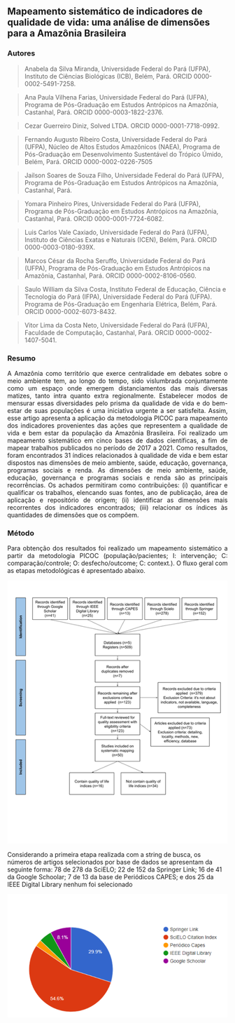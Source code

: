 ## Mapeamento sistemático de indicadores de qualidade de vida: uma análise de dimensões para a Amazônia Brasileira

### Autores

> Anabela da Silva Miranda, Universidade Federal do Pará (UFPA), Instituto de Ciências Biológicas (ICB), Belém, Pará. ORCID 0000-0002-5491-7258.

> Ana Paula Vilhena Farias, Universidade Federal do Pará (UFPA), Programa de Pós-Graduação em Estudos Antrópicos na Amazônia, Castanhal, Pará. ORCID 0000-0003-1822-2376.

> Cezar Guerreiro Diniz, Solved LTDA. ORCID 0000-0001-7718-0992.

> Fernando Augusto Ribeiro Costa, Universidade Federal do Pará (UFPA), Núcleo de Altos Estudos Amazônicos (NAEA), Programa de Pós-Graduação em Desenvolvimento Sustentável do Trópico Úmido, Belém, Pará. ORCID 0000-0002-0226-7505

> Jailson Soares de Souza Filho, Universidade Federal do Pará (UFPA), Programa de Pós-Graduação em Estudos Antrópicos na Amazônia, Castanhal, Pará.

> Yomara Pinheiro Pires, Universidade Federal do Pará (UFPA), Programa de Pós-Graduação em Estudos Antrópicos na Amazônia, Castanhal, Pará. ORCID 0000-0001-7724-6082.

> Luis Carlos Vale Caxiado, Universidade Federal do Pará (UFPA), Instituto de Ciências Exatas e Naturais (ICEN), Belém, Pará. ORCID 0000-0003-0180-939X. 

> Marcos César da Rocha Seruffo, Universidade Federal do Pará (UFPA), Programa de Pós-Graduação em Estudos Antrópicos na Amazônia, Castanhal, Pará. ORCID 0000-0002-8106-0560.

> Saulo William da Silva Costa, Instituto Federal de Educação, Ciência e Tecnologia do Pará (IFPA), Universidade Federal do Pará (UFPA). Programa de Pós-Graduação em Engenharia Elétrica, Belém, Pará. ORCID 0000-0002-6073-8432.

> Vitor Lima da Costa Neto, Universidade Federal do Pará (UFPA), Faculdade de Computação, Castanhal, Pará. ORCID 0000-0002-1407-5041.

### Resumo
<p style="text-align: justify; text-justify: inter-word;">
A Amazônia como território que exerce centralidade em debates sobre o meio ambiente tem, ao longo do tempo, sido vislumbrada conjuntamente como um espaço onde emergem distanciamentos das mais diversas matizes, tanto intra quanto extra regionalmente. Estabelecer modos de mensurar essas diversidades pelo prisma da qualidade de vida e do bem-estar de suas populações é uma iniciativa urgente a ser satisfeita. Assim, esse artigo apresenta a aplicação da metodologia PICOC para mapeamento dos indicadores provenientes das ações que representem a qualidade de vida e bem estar da população da Amazônia Brasileira. Foi realizado um mapeamento sistemático em cinco bases de dados científicas, a fim de mapear trabalhos publicados no período de 2017 a 2021. Como resultados, foram encontrados 31 índices relacionados à qualidade de vida e bem estar dispostos nas dimensões de meio ambiente, saúde, educação, governança, programas sociais e renda. As dimensões de meio ambiente, saúde, educação, governança e programas sociais e renda são as principais recorrências. Os achados permitiram como contribuições: (i) quantificar e qualificar os trabalhos, elencando suas fontes, ano de publicação, área de aplicação e repositório de origem; (ii) identificar as dimensões mais recorrentes dos indicadores encontrados; (iii) relacionar os índices às quantidades de dimensões que os compõem. </p>

### Método

<p style="text-align: justify; text-justify: inter-word;">
Para obtenção dos resultados foi realizado um mapeamento sistemático a partir da metodologia PICOC (população/pacientes; I: intervenção; C: comparação/controle; O: desfecho/outcome; C: context.). O fluxo geral com as etapas metodológicas é apresentado abaixo.
</p>

![PRISMA flow diagram demonstrating screening method for articles](/images/prisma.png)

<p>
Considerando a primeira etapa realizada com a string de busca, os números de artigos selecionados por base de dados se apresentam da seguinte forma: 78 de 278 da SciELO; 22 de 152 da Springer Link; 16 de 41 da Google Schoolar; 7 de 13 da base de Periódicos CAPES; e dos 25 da IEEE Digital Library nenhum foi selecionado
</p>

![Distribuição de trabalhos por base de dados. IEEE (4,9%) e Periódico Capes (2,6%)](/images/bases_fonte.png)
